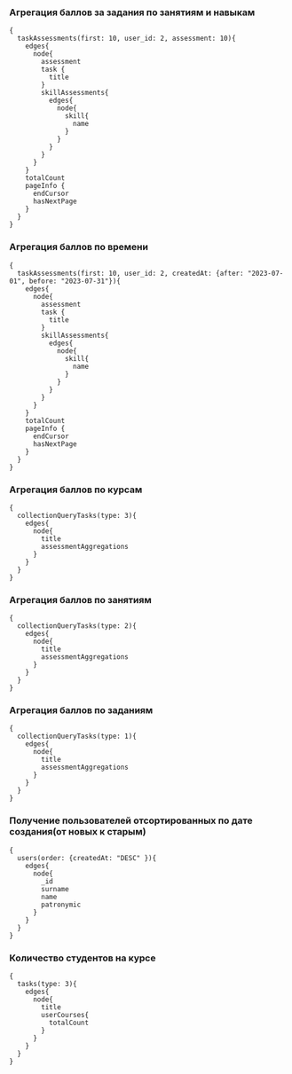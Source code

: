 ### Агрегация баллов за задания по занятиям и навыкам
```
{
  taskAssessments(first: 10, user_id: 2, assessment: 10){
    edges{
      node{
        assessment
        task {
          title
        }
        skillAssessments{
          edges{
            node{
              skill{
                name
              }
            }
          }
        }
      }
    }
    totalCount
    pageInfo {
      endCursor
      hasNextPage
    }
  }
}
```

### Агрегация баллов по времени
```
{
  taskAssessments(first: 10, user_id: 2, createdAt: {after: "2023-07-01", before: "2023-07-31"}){
    edges{
      node{
        assessment
        task {
          title
        }
        skillAssessments{
          edges{
            node{
              skill{
                name
              }
            }
          }
        }
      }
    }
    totalCount
    pageInfo {
      endCursor
      hasNextPage
    }
  }
}
```

### Агрегация баллов по курсам
```
{
  collectionQueryTasks(type: 3){
    edges{
      node{
        title
        assessmentAggregations
      }
    }
  }
}
```

### Агрегация баллов по занятиям
```
{
  collectionQueryTasks(type: 2){
    edges{
      node{
        title
        assessmentAggregations
      }
    }
  }
}
```

### Агрегация баллов по заданиям
```
{
  collectionQueryTasks(type: 1){
    edges{
      node{
        title
        assessmentAggregations
      }
    }
  }
}
```

### Получение пользователей отсортированных по дате создания(от новых к старым)
```
{
  users(order: {createdAt: "DESC" }){
    edges{
      node{
        _id
        surname
        name
        patronymic
      }
    }
  }
}
```

### Количество студентов на курсе
```
{
  tasks(type: 3){
    edges{
      node{
        title
        userCourses{
          totalCount
        }
      }
    }
  }
}
```
